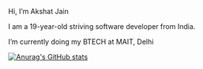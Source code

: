 Hi, I’m Akshat Jain

I am a 19-year-old striving software developer from India.

I’m currently doing my BTECH at MAIT, Delhi

[![Anurag's GitHub stats](https://github-readme-stats.vercel.app/api?username=jainakshat30)](https://github.com/anuraghazra/github-readme-stats)
